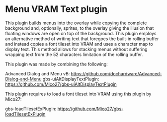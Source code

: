 # Menu VRAM Text plugin

This plugin builds menus into the overlay while copying the complete background and, optionally, sprites, to the overlay giving the illusion that floating windows are open on top of the background. This plugin employs an alternative method of writing text that foregoes the built-in rolling buffer and instead copies a font tileset into VRAM and uses a character map to display text. This method allows for stacking menus without suffering wrapping text from the 52 characters limitation of the rolling buffer.

This plugin was made by combining the following: 

Advanced Dialog and Menu vB: https://github.com/dochardware/Advanced-Dialog-and-Menu
gbs-uiAltDisplayTextPlugin: https://github.com/Mico27/gbs-uiAltDisplayTextPlugin

This plugin requires to load a font tileset into VRAM using this plugin by Mico27:

gbs-loadTilesetExPlugin: https://github.com/Mico27/gbs-loadTilesetExPlugin
